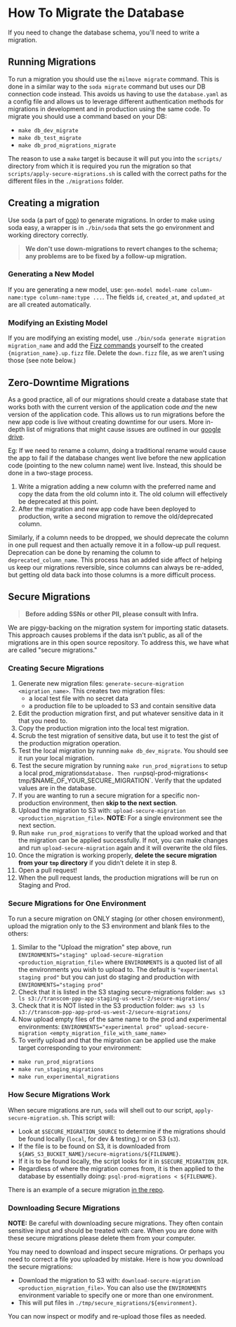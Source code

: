 # How To Migrate the Database

If you need to change the database schema, you'll need to write a migration.

<!-- markdownlint-disable MD029 MD038 -->

## Running Migrations

To run a migration you should use the `milmove migrate` command. This is done in a similar way to the `soda migrate`
command but uses our DB connection code instead. This avoids us having to use the `database.yaml` as a config file
and allows us to leverage different authentication methods for migrations in development and in production using
the same code.  To migrate you should use a command based on your DB:

* `make db_dev_migrate`
* `make db_test_migrate`
* `make db_prod_migrations_migrate`

The reason to use a `make` target is because it will put you into the `scripts/` directory from which it is required
you run the migration so that `scripts/apply-secure-migrations.sh` is called with the correct paths for the different
files in the `./migrations` folder.

## Creating a migration

Use soda (a part of [pop](https://github.com/gobuffalo/pop/)) to generate migrations. In order to make using soda easy, a wrapper is in `./bin/soda` that sets the go environment and working directory correctly.

> **We don't use down-migrations to revert changes to the schema; any problems are to be fixed by a follow-up migration.**

### Generating a New Model

If you are generating a new model, use: `gen-model model-name column-name:type column-name:type ...`. The fields `id`, `created_at`, and `updated_at` are all created automatically.

### Modifying an Existing Model

If you are modifying an existing model, use `./bin/soda generate migration migration_name` and add the [Fizz commands](https://github.com/gobuffalo/fizz) yourself to the created `{migration_name}.up.fizz` file. Delete the `down.fizz` file, as we aren't using those (see note below.)

## Zero-Downtime Migrations

As a good practice, all of our migrations should create a database state that works both with the current version of the application code _and_ the new version of the application code. This allows us to run migrations before the new app code is live without creating downtime for our users. More in-depth list of migrations that might cause issues are outlined in our [google drive](https://docs.google.com/document/d/1ht57qz1ut--fqTQdLKbCqbZO_f_S0UoVSIyO6Bg-wJw).

Eg: If we need to rename a column, doing a traditional rename would cause the app to fail if the database changes went live before the new application code (pointing to the new column name) went live. Instead, this should be done in a two-stage process.

1. Write a migration adding a new column with the preferred name and copy the data from the old column into it. The old column will effectively be deprecated at this point.
2. After the migration and new app code have been deployed to production, write a second migration to remove the old/deprecated column.

Similarly, if a column needs to be dropped, we should deprecate the column in one pull request and then actually remove it in a follow-up pull request. Deprecation can be done by renaming the column to `deprecated_column_name`. This process has an added side affect of helping us keep our migrations reversible, since columns can always be re-added, but getting old data back into those columns is a more difficult process.

## Secure Migrations

> **Before adding SSNs or other PII, please consult with Infra.**

We are piggy-backing on the migration system for importing static datasets. This approach causes problems if the data isn't public, as all of the migrations are in this open source repository. To address this, we have what are called "secure migrations."

### Creating Secure Migrations

1. Generate new migration files: `generate-secure-migration <migration_name>`. This creates two migration files:
    * a local test file with no secret data
    * a production file to be uploaded to S3 and contain sensitive data
2. Edit the production migration first, and put whatever sensitive data in it that you need to.
3. Copy the production migration into the local test migration.
4. Scrub the test migration of sensitive data, but use it to test the gist of the production migration operation.
5. Test the local migration by running `make db_dev_migrate`. You should see it run your local migration.
6. Test the secure migration by running `make run_prod_migrations` to setup a local  prod_migrations` database. Then run `psql-prod-migrations< tmp/$NAME_OF_YOUR_SECURE_MIGRATION`. Verify that the updated values are in the database.
7. If you are wanting to run a secure migration for a specific non-production environment, then **skip to the next section**.
8. Upload the migration to S3 with: `upload-secure-migration <production_migration_file>`. **NOTE:** For a single environment see the next section.
9. Run `make run_prod_migrations` to verify that the upload worked and that the migration can be applied successfully. If not, you can make changes and run `upload-secure-migration` again and it will overwrite the old files.
10. Once the migration is working properly, **delete the secure migration from your `tmp` directory** if you didn't delete it in step 8.
11. Open a pull request!
12. When the pull request lands, the production migrations will be run on Staging and Prod.

### Secure Migrations for One Environment

To run a secure migration on ONLY staging (or other chosen environment), upload the migration only to the S3 environment and blank files to the others:

1. Similar to the "Upload the migration" step above, run `ENVIRONMENTS="staging" upload-secure-migration <production_migration_file>` where `ENVIRONMENTS` is a quoted list of all the environments you wish to upload to.  The default is `"experimental staging prod"` but you can just do staging and production with `ENVIRONMENTS="staging prod"`
2. Check that it is listed in the S3 staging secure-migrations folder: `aws s3 ls s3://transcom-ppp-app-staging-us-west-2/secure-migrations/`
3. Check that it is NOT listed in the S3 production folder: `aws s3 ls s3://transcom-ppp-app-prod-us-west-2/secure-migrations/`
4. Now upload empty files of the same name to the prod and experimental environments: `ENVIRONMENTS="experimental prod" upload-secure-migration <empty_migration_file_with_same_name>`
5. To verify upload and that the migration can be applied use the make target corresponding to your environment:

* `make run_prod_migrations`
* `make run_staging_migrations`
* `make run_experimental_migrations`

### How Secure Migrations Work

When secure migrations are run, `soda` will shell out to our script, `apply-secure-migration.sh`. This script will:

* Look at `$SECURE_MIGRATION_SOURCE` to determine if the migrations should be found locally (`local`, for dev & testing,) or on S3 (`s3`).
* If the file is to be found on S3, it is downloaded from `${AWS_S3_BUCKET_NAME}/secure-migrations/${FILENAME}`.
* If it is to be found locally, the script looks for it in `$SECURE_MIGRATION_DIR`.
* Regardless of where the migration comes from, it is then applied to the database by essentially doing: `psql-prod-migrations < ${FILENAME}`.

There is an example of a secure migration [in the repo](https://github.com/transcom/mymove/blob/master/migrations/20180424010930_test_secure_migrations.up.fizz).

### Downloading Secure Migrations

**NOTE:** Be careful with downloading secure migrations. They often contain sensitive input and should be treated with care. When
you are done with these secure migrations please delete them from your computer.

You may need to download and inspect secure migrations. Or perhaps you need to correct a file you uploaded by mistake. Here is how you download the secure migrations:

* Download the migration to S3 with: `download-secure-migration <production_migration_file>`. You can also use the `ENVIRONMENTS` environment variable to specify one or more than one environment.
* This will put files in `./tmp/secure_migrations/${environment}`.

You can now inspect or modify and re-upload those files as needed.
